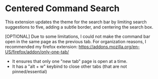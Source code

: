 # Centered Command Search

This extension updates the theme for the search bar by limiting search suggestions to five, adding a subtle border, and centering the search box.

[OPTIONAL]
Due to some limitations, I could not make the command bar open in the same page as the previous tab. For organization reasons, I recommended my firefox extension: https://addons.mozilla.org/en-US/firefox/addon/only-one-tab/

- It ensures that only one "new tab" page is open at a time.
- It has a "alt + w" keybind to close other tabs (that are not pinned/essential)
